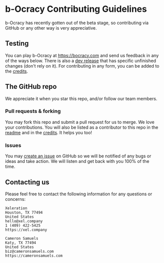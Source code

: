 # b-Ocracy Contributing Guidelines
b-Ocracy has recently gotten out of the beta stage, so contributing via GitHub or any other way is very appreciative.

## Testing
You can play b-Ocracy at <https://bocracy.com> and send us feedback in any of the ways below.
There is also a [dev release](https://dev.bocracy.com) that has specific unfinished changes (don't rely on it).
For contributing in any form, you can be added to the [credits](https://bocracy.com/credits).

## The GitHub repo
We appreciate it when you star this repo, and/or follow our team members.

### Pull requests & forking
You may fork this repo and submit a pull request for us to merge. We love your contributions. You will also be listed as a contributor to this repo in the [readme](README.md) and in the [credits](https://bocracy.com/credits). It helps you too!

### Issues
You may [create an issue](https://git.io/v5ZzE) on GitHub so we will be notified of any bugs or ideas and take action. We will listen and get back with you 100% of the time.

## Contacting us
Please feel free to contact the following information for any questions or concerns:
```
Xeleration
Houston, TX 77494
United States
hello@xel.company
1 (409) 422-5425
https://xel.company

Cameron Samuels
Katy, TX 77494
United States
biz@cameronsamuels.com
https://cameronsamuels.com
```
